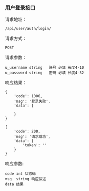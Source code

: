 ### 用户登录接口

请求地址：

    /api/user/auth/login/
请求方式：

    POST

请求参数：

    u_username string   账号 必填 长度4-10
    u_password string   密码 必填 长度4-32

响应结果：

    {
        'code': 1006,
        'msg': '登录失败',
        'data': {
            
        }
    }
    
    {
        'code': 200,
        'msg': '请求成功',
        'data': {
            'token': ''
        }
    }
响应参数:

    code int 状态码
    msg  string 响应描述
    data 结果
